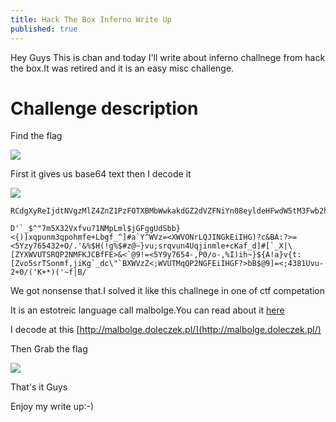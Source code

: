 ```yaml
---
title: Hack The Box Inferno Write Up
published: true
---
```


Hey Guys This is chan and today I'll write about inferno challnege from hack the box.It was retired and it is an easy misc challenge.

# [](#header-3)Challenge description

Find the flag

![](https://raw.githubusercontent.com/Cnw311/hack-the-box/gh-pages/assets/Hack%20the%20box%20challenge/inferno/challenge.jpg)

First it gives us base64 text then I decode it 

![](https://raw.githubusercontent.com/Cnw311/hack-the-box/gh-pages/assets/Hack%20the%20box%20challenge/inferno/text.jpg)

```
RCdgXyReIjdtNVgzMlZ4ZnZ1PzFOTXBMbWwkakdGZ2dVZFNiYn08eyldeHFwdW5tM3Fwb2htZmUrTGJnZl9eXSNhYFleV1Z6PTxYV1ZPTnJMUUpJTkdrRWlJSEcpP2MmQkE6Pz49PDVZenk3NjU0MzIrTy8uJyYlJEgoIWclJCN6QH59dnU7c3JxdnVuNFVxamlubWxlK2NLYWZfZF0jW2BfWHxcW1pZWFdWVVRTUlFQMk5NRktKQ0JmRkU+JjxgQDkhPTw1WTl5NzY1NC0sUDAvby0sJUkpaWh+fSR7QSFhfXZ7dDpbWnZvNXNyVFNvbm1mLGppS2dgX2RjXCJgQlhXVnpaPDtXVlVUTXFRUDJOR0ZFaUlIR0Y/PmJCJEA5XT08OzQzODFVdnUtMiswLygnSysqKSgnfmZ8Qi8=
```

```
D'`_$^"7m5X32Vxfvu?1NMpLml$jGFggUdSbb}<{)]xqpunm3qpohmfe+Lbgf_^]#a`Y^WVz=<XWVONrLQJINGkEiIHG)?c&BA:?>=<5Yzy765432+O/.'&%$H(!g%$#z@~}vu;srqvun4Uqjinmle+cKaf_d]#[`_X|\[ZYXWVUTSRQP2NMFKJCBfFE>&<`@9!=<5Y9y7654-,P0/o-,%I)ih~}${A!a}v{t:[Zvo5srTSonmf,jiKg`_dc\"`BXWVzZ<;WVUTMqQP2NGFEiIHGF?>bB$@9]=<;4381Uvu-2+0/('K+*)('~f|B/
```

We got nonsense that.I solved it like this challnege in one of ctf competation

It is an estotreic language call malbolge.You can read about it [here](https://en.wikipedia.org/wiki/Malbolge)

I decode at this [http://malbolge.doleczek.pl/](http://malbolge.doleczek.pl/)

Then Grab the flag 

![](https://raw.githubusercontent.com/Cnw311/hack-the-box/gh-pages/assets/Hack%20the%20box%20challenge/inferno/flag.png)

That's it Guys

Enjoy my write up:-)
